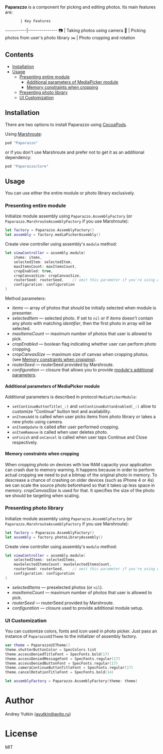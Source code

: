 **Paparazzo** is a component for picking and editing photos. Its main features are:

           | Key Features
-----------|---------------
:camera:   | Taking photos using camera
:iphone:   | Picking photos from user's photo library
:scissors: | Photo cropping and rotation

## Contents

* [Installation](#installation)
* [Usage](#usage)
  * [Presenting entire module](#present-whole-module)
    * [Additional parameters of MediaPicker module](#MediaPickerModule)
    * [Memory constraints when cropping](#memory-constraints)
  * [Presenting photo library](#present-gallery)
  * [UI Customization](#ui-customization)

## <a name="installation" />Installation
There are two options to install Paparazzo using [CocoaPods](http://cocoapods.org).

Using [Marshroute](https://github.com/avito-tech/Marshroute):

```ruby
pod "Paparazzo"
```

or if you don't use Marshroute and prefer not to get it as an additional dependency:

```ruby
pod "Paparazzo/Core"
```

## <a name="usage" />Usage
You can use either the entire module or photo library exclusively.

### <a name="present-whole-module" />Presenting entire module
Initialize module assembly using `Paparazzo.AssemblyFactory` (or `Paparazzo.MarshrouteAssemblyFactory` if you use Marshroute):
```swift
let factory = Paparazzo.AssemblyFactory()
let assembly = factory.mediaPickerAssembly()
```
Create view controller using assembly's `module` method:
```swift
let viewController = assembly.module(
    items: items,
    selectedItem: selectedItem,
    maxItemsCount: maxItemsCount,
    cropEnabled: true,
    cropCanvasSize: cropCanvasSize,
    routerSeed: routerSeed,    // omit this parameter if you're using AssemblyFactory
    configuration: configuration
)
```
Method parameters:
* _items_ — array of photos that should be initially selected when module is presenter.
* _selectedItem_ — selected photo. If set to `nil` or if _items_ doesn't contain any photo with matching _identifier_, then the first photo in array will be selected.
* _maxItemsCount_ — maximum number of photos that user is allowed to pick.
* _cropEnabled_ — boolean flag indicating whether user can perform photo cropping.
* _cropCanvasSize_ — maximum size of canvas when cropping photos. (see [Memory constraints when cropping](#memory-constraints)).
* _routerSeed_ — routerSeed provided by Marshroute.
* _configuration_ — closure that allows you to provide [module's additional parameters](#MediaPickerModule).

#### <a name="MediaPickerModule" />Additional parameters of MediaPicker module
Additional parameters is described in protocol `MediaPickerModule`:

* `setContinueButtonTitle(_:)` and `setContinueButtonEnabled(_:)` allow to customize "Continue" button text and availability.
* `onItemsAdd` is called when user picks items from photo library or takes a new photo using camera.
* `onItemUpdate` is called after user performed cropping.
* `onItemRemove` is called when user deletes photo.
* `onFinish` and `onCancel` is called when user taps Continue and Close respectively.

#### <a name="memory-constraints" />Memory constraints when cropping
When cropping photo on devices with low RAM capacity your application can crash due to memory warning. It happens because in order to perform actual cropping we need to put a bitmap of the original photo in memory. To descrease a chance of crashing on older devices (such as iPhone 4 or 4s) we can scale the source photo beforehand so that it takes up less space in memory. _cropCanvasSize_ is used for that. It specifies the size of the photo we should be targeting when scaling.

### <a name="present-gallery" />Presenting photo library
Initialize module assembly using `Paparazzo.AssemblyFactory` (or `Paparazzo.MarshrouteAssemblyFactory` if you use Marshroute):
```swift
let factory = Paparazzo.AssemblyFactory()
let assembly = factory.photoLibraryAssembly()
```
Create view controller using assembly's `module` method:
```swift
let viewController = assembly.module(
    selectedItems: selectedItems,
    maxSelectedItemsCount: maxSelectedItemsCount,
    routerSeed: routerSeed,    // omit this parameter if you're using AssemblyFactory
    configuration: configuration
)
```
* _selectedItems_ — preselected photos (or `nil`).
* _maxItemsCount_ — maximum number of photos that user is allowed to pick.
* _routerSeed_ — routerSeed provided by Marshroute.
* _configuration_ — closure used to provide additional module setup.

### <a name="ui-customization" />UI Customization
You can customize colors, fonts and icon used in photo picker. Just pass an instance of `PaparazzoUITheme` to the initializer of assembly factory.

```swift
var theme = PaparazzoUITheme()
theme.shutterButtonColor = SpecColors.tint
theme.accessDeniedTitleFont = SpecFonts.bold(17)
theme.accessDeniedMessageFont = SpecFonts.regular(17)
theme.accessDeniedButtonFont = SpecFonts.regular(17)
theme.cameraContinueButtonTitleFont = SpecFonts.regular(17)
theme.cancelRotationTitleFont = SpecFonts.bold(14)

let assemblyFactory = Paparazzo.AssemblyFactory(theme: theme)
```

# Author
Andrey Yutkin (ayutkin@avito.ru)

# License
MIT